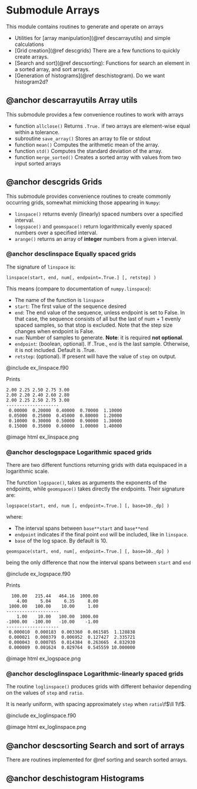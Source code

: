 # Submodule Arrays

This module contains routines to generate and operate on arrays

  * Utilities for [array manipulation](@ref descarrayutils) and simple calculations
  * [Grid creation](@ref descgrids) There are a few functions to quickly create arrays.
  * [Search and sort](@ref descsorting): Functions for search an element in a sorted array, and sort arrays.
  * [Generation of histograms](@ref deschistogram). Do we want histogram2d?

## @anchor descarrayutils Array utils ##

This submodule provides a few convenience routines to work with arrays

  * function `allclose()`  Returns `.True.` if two arrays are element-wise equal within a tolerance.
  * subroutine `save_array()` Stores an array to file or stdout
  * function `mean()` Computes the arithmetic mean of the array. 
  * function `std()` Computes the standard deviation of the array. 
  * function `merge_sorted()` Creates a sorted array with values from two input sorted arrays

  

## @anchor descgrids Grids ##

This submodule provides convenience routines to create commonly occurring grids, somewhat mimicking those appearing in `Numpy`:

  * `linspace()` returns evenly (linearly) spaced numbers over a specified interval.
  * `logspace()` and `geomspace()` return logarithmically evenly spaced numbers over a specified interval.
  * `arange()` returns an array of **integer** numbers from a given interval.

### @anchor desclinspace Equally spaced grids

The signature of `linspace` is:

```
linspace(start, end, num[, endpoint=.True.] [, retstep] )
```

This means (compare to documentation of `numpy.linspace`):
  * The name of the function is `linspace`
  * `start`: The first value of the sequence desired
  * `end`: The end value of the sequence, unless endpoint is set to False. In that case, the sequence consists of all but the last of num + 1 evenly spaced samples, so that stop is excluded. Note that the step size changes when endpoint is False.
  * `num`: Number of samples to generate. **Note**: it is required **not optional**.
  * `endpoint`: (boolean, optional). If .True., `end` is the last sample. Otherwise, it is not included. Default is .True.
  * `retstep`: (optional). If present will have the value of `step` on output.

@include ex_linspace.f90

Prints

```{.shell-session}
2.00 2.25 2.50 2.75 3.00
2.00 2.20 2.40 2.60 2.80
2.00 2.25 2.50 2.75 3.00
--------------------
 0.00000  0.20000  0.40000  0.70000  1.10000
 0.05000  0.25000  0.45000  0.80000  1.20000
 0.10000  0.30000  0.50000  0.90000  1.30000
 0.15000  0.35000  0.60000  1.00000  1.40000
``` 

@image html ex_linspace.png

### @anchor desclogspace Logarithmic spaced grids

There are two different functions returning grids with data equispaced in a logarithmic scale.

The function `logspace()`, takes as arguments the exponents  of the endpoints, while `geomspace()` takes directly the endpoints. Their signature are:

```
logspace(start, end, num [, endpoint=.True.] [, base=10._dp] )
```

where:
  * The interval spans between `base**start` and `base**end`
  * `endpoint` indicates if the final point `end` will be included, like in `linspace`.
  * `base` of the log space. By default is 10.

```
geomspace(start, end, num[, endpoint=.True.] [, base=10._dp] )
```
being the only difference that now the interval spans between `start` and `end`

  
@include ex_logspace.f90

Prints
```{.shell-session}
  100.00   215.44   464.16  1000.00
    4.00     5.04     6.35     8.00
 1000.00   100.00    10.00     1.00
--------------------
    1.00    10.00   100.00  1000.00
-1000.00  -100.00   -10.00    -1.00
--------------------
 0.000010  0.000183  0.003360  0.061585  1.128838
 0.000021  0.000379  0.006952  0.127427  2.335721
 0.000043  0.000785  0.014384  0.263665  4.832930
 0.000089  0.001624  0.029764  0.545559 10.000000
``` 

@image html ex_logspace.png

### @anchor descloglinspace Logarithmic-linearly spaced grids

The routine `loglinspace()` produces grids with different behavior depending on the values of `step` and `ratio`.

It is nearly uniform, with spacing approximately `step` when `ratio`\f$\ll 1\f$. 

@include ex_loglinspace.f90

@image html ex_loglinspace.png


## @anchor descsorting Search and sort of arrays

There are routines implemented for @ref sorting and search sorted arrays. 

## @anchor deschistogram Histograms
